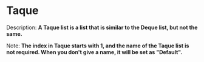 # Taque
Description: **A Taque list is a list that is similar to the Deque list, but not the same.**

Note: **The index in Taque starts with 1, and the name of the Taque list is not required. When you don't give a name, it will be set as "Default".**

